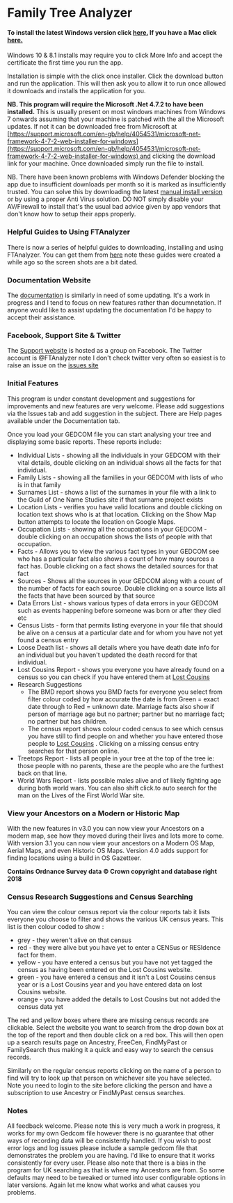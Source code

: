 Family Tree Analyzer
====================

#### To install the latest Windows version click [here.](http://ftanalyzer.com/install/) If you have a Mac click [here.](http://mac.ftanalyzer.com)

Windows 10 & 8.1 installs may require you to click More Info and accept the certificate the first time you run the app. 

Installation is simple with the click once installer. Click the download button and run the application. This will then ask you to allow it to run once allowed it downloads and installs the application for you.  
  
**NB. This program will require the Microsoft .Net 4.7.2 to have been installed.** This is usually present on most windows machines from Windows 7 onwards assuming that your machine is patched with the all the Microsoft updates. If not it can be downloaded free from Microsoft at [https://support.microsoft.com/en-gb/help/4054531/microsoft-net-framework-4-7-2-web-installer-for-windows](https://support.microsoft.com/en-gb/help/4054531/microsoft-net-framework-4-7-2-web-installer-for-windows) and clicking the download link for your machine. Once downloaded simply run the file to install.

NB. There have been known problems with Windows Defender blocking the app due to insufficient downloads per month so it is marked as insufficiently trusted. You can solve this by downloading the latest [manual install version](https://github.com/ShammyLevva/FTAnalyzer/releases) or by using a proper Anti Virus solution. DO NOT simply disable your AV/Firewall to install that's the usual bad advice given by app vendors that don't know how to setup their apps properly.

### Helpful Guides to Using FTAnalyzer

There is now a series of helpful guides to downloading, installing and using FTAnalyzer. You can get them from [here](/guides "FTAnalyzer Guides") note these guides were created a while ago so the screen shots are a bit dated.

### Documentation Website

The [documentation](./Documentation) is similarly in need of some updating. It's a work in progress and I tend to focus on new features rather than documnetation. If anyone would like to assist updating the documentation I'd be happy to accept their assistance. 

### Facebook, Support Site & Twitter

The [Support website](facebook.com/FTAnalyzer) is hosted as a group on Facebook. The Twitter account is @FTAnalyzer note I don't check twitter very often so easiest is to raise an issue on the [issues site](www.ftanalyzer.com/issues)

### Initial Features

This program is under constant development and suggestions for improvements and new features are very welcome. Please add suggestions via the Issues tab and add suggestion in the subject. There are Help pages available under the Documentation tab.

Once you load your GEDCOM file you can start analysing your tree and displaying some basic reports. These reports include:

*   Individual Lists - showing all the individuals in your GEDCOM with their vital details, double clicking on an individual shows all the facts for that individual.
*   Family Lists - showing all the families in your GEDCOM with lists of who is in that family
*   Surnames List - shows a list of the surnames in your file with a link to the Guild of One Name Studies site if that surname project exists
*   Location Lists - verifies you have valid locations and double clicking on location text shows who is at that location. Clicking on the Show Map button attempts to locate the location on Google Maps.
*   Occupation Lists - showing all the occupations in your GEDCOM - double clicking on an occupation shows the lists of people with that occupation.
*   Facts - Allows you to view the various fact types in your GEDCOM see who has a particular fact also shows a count of how many sources a fact has. Double clicking on a fact shows the detailed sources for that fact
*   Sources - Shows all the sources in your GEDCOM along with a count of the number of facts for each source. Double clicking on a source lists all the facts that have been sourced by that source
*   Data Errors List - shows various types of data errors in your GEDCOM such as events happening before someone was born or after they died etc
*   Census Lists - form that permits listing everyone in your file that should be alive on a census at a particular date and for whom you have not yet found a census entry
*   Loose Death list - shows all details where you have death date info for an individual but you haven't updated the death record for that individual.
*   Lost Cousins Report - shows you everyone you have already found on a census so you can check if you have entered them at [Lost Cousins](http://www.lostcousins.com/ "Lost Cousins") 
*   Research Suggestions 
    *   The BMD report shows you BMD facts for everyone you select from filter colour coded by how accurate the date is from Green = exact date through to Red = unknown date. Marriage facts also show if person of marriage age but no partner; partner but no marriage fact; no partner but has children.
    *   The census report shows colour coded census to see which census you have still to find people on and whether you have entered those people to [Lost Cousins](http://www.lostcousins.com "Lost Cousins") . Clicking on a missing census entry searches for that person online.
*   Treetops Report - lists all people in your tree at the top of the tree ie: those people with no parents, these are the people who are the furthest back on that line.
*   World Wars Report - lists possible males alive and of likely fighting age during both world wars. You can also shift click.to auto search for the man on the Lives of the First World War site. 

### View your Ancestors on a Modern or Historic Map

With the new features in v3.0 you can now view your Ancestors on a modern map, see how they moved during their lives and lots more to come. With version 3.1 you can now view your ancestors on a Modern OS Map, Aerial Maps, and even Historic OS Maps. Version 4.0 adds support for finding locations using a build in OS Gazetteer. 

**Contains Ordnance Survey data © Crown copyright and database right 2018**

### Census Research Suggestions and Census Searching

You can view the colour census report via the colour reports tab it lists everyone you choose to filter and shows the various UK census years. This list is then colour coded to show :

*   grey - they weren't alive on that census
*   red \- they were alive but you have yet to enter a CENSus or RESIdence fact for them.
*   yellow \- you have entered a census but you have not yet tagged the census as having been entered on the Lost Cousins website.
*   green \- you have entered a census and it isn't a Lost Cousins census year or is a Lost Cousins year and you have entered data on lost Cousins website.
*   orange \- you have added the details to Lost Cousins but not added the census data yet

The red and yellow boxes where there are missing census records are clickable. Select the website you want to search from the drop down box at the top of the report and then double click on a red box. This will then open up a search results page on Ancestry, FreeCen, FindMyPast or FamilySearch thus making it a quick and easy way to search the census records.

Similarly on the regular census reports clicking on the name of a person to find will try to look up that person on whichever site you have selected. Note you need to login to the site before clicking the person and have a subscription to use Ancestry or FindMyPast census searches.

### Notes

All feedback welcome. Please note this is very much a work in progress, it works for my own Gedcom file however there is no guarantee that other ways of recording data will be consistently handled. If you wish to post error logs and log issues please include a sample gedcom file that demonstrates the problem you are having. I'd like to ensure that it works consistently for every user. Please also note that there is a bias in the program for UK searching as that is where my Ancestors are from. So some defaults may need to be tweaked or turned into user configurable options in later versions. Again let me know what works and what causes you problems.
